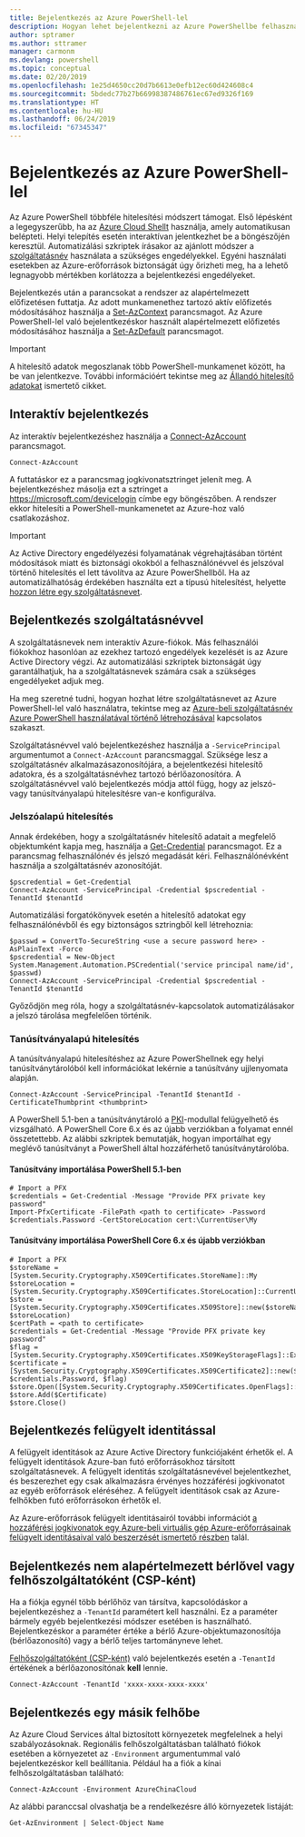 ```yaml
---
title: Bejelentkezés az Azure PowerShell-lel
description: Hogyan lehet bejelentkezni az Azure PowerShellbe felhasználóként, szolgáltatásnévként vagy az Azure-erőforrások felügyelt identitásaival.
author: sptramer
ms.author: sttramer
manager: carmonm
ms.devlang: powershell
ms.topic: conceptual
ms.date: 02/20/2019
ms.openlocfilehash: 1e25d4650cc20d7b6613e0efb12ec60d424608c4
ms.sourcegitcommit: 5bdedc77b27b66998387486761ec67ed9326f169
ms.translationtype: HT
ms.contentlocale: hu-HU
ms.lasthandoff: 06/24/2019
ms.locfileid: "67345347"
---
```

# <a name="sign-in-with-azure-powershell"></a>Bejelentkezés az Azure PowerShell-lel

Az Azure PowerShell többféle hitelesítési módszert támogat. Első lépésként a legegyszerűbb, ha az [Azure Cloud Shellt](/azure/cloud-shell/overview) használja, amely automatikusan belépteti. Helyi telepítés esetén interaktívan jelentkezhet be a böngészőjén keresztül. Automatizálási szkriptek írásakor az ajánlott módszer a [szolgáltatásnév](create-azure-service-principal-azureps.md) használata a szükséges engedélyekkel. Egyéni használati esetekben az Azure-erőforrások biztonságát úgy őrizheti meg, ha a lehető legnagyobb mértékben korlátozza a bejelentkezési engedélyeket.

Bejelentkezés után a parancsokat a rendszer az alapértelmezett előfizetésen futtatja. Az adott munkamenethez tartozó aktív előfizetés módosításához használja a [Set-AzContext](/powershell/module/az.accounts/set-azcontext) parancsmagot. Az Azure PowerShell-lel való bejelentkezéskor használt alapértelmezett előfizetés módosításához használja a [Set-AzDefault](/powershell/module/az.accounts/set-azdefault) parancsmagot.

> [!IMPORTANT]
>
> A hitelesítő adatok megoszlanak több PowerShell-munkamenet között, ha be van jelentkezve.
> További információért tekintse meg az [Állandó hitelesítő adatokat](context-persistence.md) ismertető cikket.

## <a name="sign-in-interactively"></a>Interaktív bejelentkezés

Az interaktív bejelentkezéshez használja a [Connect-AzAccount](/powershell/module/az.accounts/connect-azaccount) parancsmagot.

```azurepowershell-interactive
Connect-AzAccount
```

A futtatáskor ez a parancsmag jogkivonatsztringet jelenít meg. A bejelentkezéshez másolja ezt a sztringet a https://microsoft.com/devicelogin címbe egy böngészőben. A rendszer ekkor hitelesíti a PowerShell-munkamenetet az Azure-hoz való csatlakozáshoz.

> [!IMPORTANT]
>
> Az Active Directory engedélyezési folyamatának végrehajtásában történt módosítások miatt és biztonsági okokból a felhasználónévvel és jelszóval történő hitelesítés el lett távolítva az Azure PowerShellből.
> Ha az automatizálhatóság érdekében használta ezt a típusú hitelesítést, helyette [hozzon létre egy szolgáltatásnevet](create-azure-service-principal-azureps.md).

## <a name="sign-in-with-a-service-principal-a-namesp-signin"></a>Bejelentkezés szolgáltatásnévvel <a name="sp-signin"/>

A szolgáltatásnevek nem interaktív Azure-fiókok. Más felhasználói fiókokhoz hasonlóan az ezekhez tartozó engedélyek kezelését is az Azure Active Directory végzi. Az automatizálási szkriptek biztonságát úgy garantálhatjuk, ha a szolgáltatásnevek számára csak a szükséges engedélyeket adjuk meg.

Ha meg szeretné tudni, hogyan hozhat létre szolgáltatásnevet az Azure PowerShell-lel való használatra, tekintse meg az [Azure-beli szolgáltatásnév Azure PowerShell használatával történő létrehozásával](create-azure-service-principal-azureps.md) kapcsolatos szakaszt.

Szolgáltatásnévvel való bejelentkezéshez használja a `-ServicePrincipal` argumentumot a `Connect-AzAccount` parancsmaggal. Szüksége lesz a szolgáltatásnév alkalmazásazonosítójára, a bejelentkezési hitelesítő adatokra, és a szolgáltatásnévhez tartozó bérlőazonosítóra. A szolgáltatásnévvel való bejelentkezés módja attól függ, hogy az jelszó- vagy tanúsítványalapú hitelesítésre van-e konfigurálva.

### <a name="password-based-authentication"></a>Jelszóalapú hitelesítés

Annak érdekében, hogy a szolgáltatásnév hitelesítő adatait a megfelelő objektumként kapja meg, használja a [Get-Credential](/powershell/module/microsoft.powershell.security/get-credential) parancsmagot. Ez a parancsmag felhasználónév és jelszó megadását kéri. Felhasználónévként használja a szolgáltatásnév azonosítóját.

```azurepowershell-interactive
$pscredential = Get-Credential
Connect-AzAccount -ServicePrincipal -Credential $pscredential -TenantId $tenantId
```

Automatizálási forgatókönyvek esetén a hitelesítő adatokat egy felhasználónévből és egy biztonságos sztringből kell létrehoznia:

```azurepowershell-interactive
$passwd = ConvertTo-SecureString <use a secure password here> -AsPlainText -Force
$pscredential = New-Object System.Management.Automation.PSCredential('service principal name/id', $passwd)
Connect-AzAccount -ServicePrincipal -Credential $pscredential -TenantId $tenantId
```

Győződjön meg róla, hogy a szolgáltatásnév-kapcsolatok automatizálásakor a jelszó tárolása megfelelően történik.

### <a name="certificate-based-authentication"></a>Tanúsítványalapú hitelesítés

A tanúsítványalapú hitelesítéshez az Azure PowerShellnek egy helyi tanúsítványtárolóból kell információkat lekérnie a tanúsítvány ujjlenyomata alapján.
```azurepowershell-interactive
Connect-AzAccount -ServicePrincipal -TenantId $tenantId -CertificateThumbprint <thumbprint>
```

A PowerShell 5.1-ben a tanúsítványtároló a [PKI](/powershell/module/pkiclient)-modullal felügyelhető és vizsgálható. A PowerShell Core 6.x és az újabb verziókban a folyamat ennél összetettebb. Az alábbi szkriptek bemutatják, hogyan importálhat egy meglévő tanúsítványt a PowerShell által hozzáférhető tanúsítványtárolóba.

#### <a name="import-a-certificate-in-powershell-51"></a>Tanúsítvány importálása PowerShell 5.1-ben

```azurepowershell-interactive
# Import a PFX
$credentials = Get-Credential -Message "Provide PFX private key password"
Import-PfxCertificate -FilePath <path to certificate> -Password $credentials.Password -CertStoreLocation cert:\CurrentUser\My
```

#### <a name="import-a-certificate-in-powershell-core-6x-and-later"></a>Tanúsítvány importálása PowerShell Core 6.x és újabb verziókban

```azurepowershell-interactive
# Import a PFX
$storeName = [System.Security.Cryptography.X509Certificates.StoreName]::My 
$storeLocation = [System.Security.Cryptography.X509Certificates.StoreLocation]::CurrentUser 
$store = [System.Security.Cryptography.X509Certificates.X509Store]::new($storeName, $storeLocation) 
$certPath = <path to certificate>
$credentials = Get-Credential -Message "Provide PFX private key password"
$flag = [System.Security.Cryptography.X509Certificates.X509KeyStorageFlags]::Exportable 
$certificate = [System.Security.Cryptography.X509Certificates.X509Certificate2]::new($certPath, $credentials.Password, $flag) 
$store.Open([System.Security.Cryptography.X509Certificates.OpenFlags]::ReadWrite) 
$store.Add($Certificate) 
$store.Close()
```

## <a name="sign-in-using-a-managed-identity"></a>Bejelentkezés felügyelt identitással 

A felügyelt identitások az Azure Active Directory funkciójaként érhetők el. A felügyelt identitások Azure-ban futó erőforrásokhoz társított szolgáltatásnevek. A felügyelt identitás szolgáltatásnevével bejelentkezhet, és beszerezhet egy csak alkalmazásra érvényes hozzáférési jogkivonatot az egyéb erőforrások eléréséhez. A felügyelt identitások csak az Azure-felhőkben futó erőforrásokon érhetők el.

Az Azure-erőforrások felügyelt identitásairól további információt [a hozzáférési jogkivonatok egy Azure-beli virtuális gép Azure-erőforrásainak felügyelt identitásaival való beszerzését ismertető részben](/azure/active-directory/managed-identities-azure-resources/how-to-use-vm-token) talál.

## <a name="sign-in-with-a-non-default-tenant-or-as-a-cloud-solution-provider-csp"></a>Bejelentkezés nem alapértelmezett bérlővel vagy felhőszolgáltatóként (CSP-ként)

Ha a fiókja egynél több bérlőhöz van társítva, kapcsolódáskor a bejelentkezéshez a `-TenantId` paramétert kell használni. Ez a paraméter bármely egyéb bejelentkezési módszer esetében is használható. Bejelentkezéskor a paraméter értéke a bérlő Azure-objektumazonosítója (bérlőazonosító) vagy a bérlő teljes tartományneve lehet.

[Felhőszolgáltatóként (CSP-ként)](https://azure.microsoft.com/en-us/offers/ms-azr-0145p/) való bejelentkezés esetén a `-TenantId` értékének a bérlőazonosítónak **kell** lennie.

```azurepowershell-interactive
Connect-AzAccount -TenantId 'xxxx-xxxx-xxxx-xxxx'
```

## <a name="sign-in-to-another-cloud"></a>Bejelentkezés egy másik felhőbe

Az Azure Cloud Services által biztosított környezetek megfelelnek a helyi szabályozásoknak.
Regionális felhőszolgáltatásban található fiókok esetében a környezetet az `-Environment` argumentummal való bejelentkezéskor kell beállítania.
Például ha a fiók a kínai felhőszolgáltatásban található:

```azurepowershell-interactive
Connect-AzAccount -Environment AzureChinaCloud
```

Az alábbi paranccsal olvashatja be a rendelkezésre álló környezetek listáját:

```azurepowershell-interactive
Get-AzEnvironment | Select-Object Name
```
